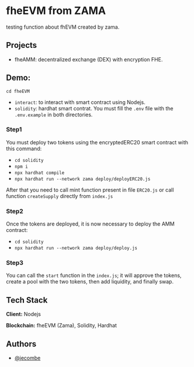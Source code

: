 
# fheEVM from ZAMA

testing function about fhEVM created by zama.



## Projects
- fheAMM: decentralized exchange (DEX) with encryption FHE.
## Demo:

    cd fheEVM

- `interact`: to interact with smart contract using Nodejs.
- `solidity`: hardhat smart contrat.
You must fill the `.env` file with the `.env.example` in both directories.

### Step1

You must deploy two tokens using the encryptedERC20 smart contract with this command: 
- `cd solidity`
- `npm i`
- `npx hardhat compile` 
- `npx hardhat run --network zama deploy/deployERC20.js`

After that you need to call mint function present in file `ERC20.js` or call function `createSupply` directly from `index.js`

### Step2

Once the tokens are deployed, it is now necessary to deploy the AMM contract:
- `cd solidity`
- `npx hardhat run --network zama deploy/deploy.js`

### Step3

You can call the `start` function in the `index.js`; it will approve the tokens, create a pool with the two tokens, then add liquidity, and finally swap.
## Tech Stack

**Client:** Nodejs

**Blockchain:** fheEVM (Zama), Solidity, Hardhat
## Authors

- [@jecombe](https://github.com/jecombe)

